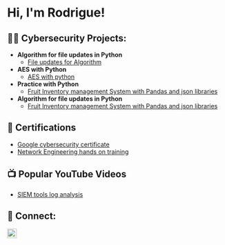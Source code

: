 <h1>Hi, I'm Rodrigue! <br/></h1>

<h2>👨‍💻 Cybersecurity Projects:</h2>

- <b> Algorithm for file updates in Python </b>
  - [File updates for Algorithm](https://github.com/RNtag12/FIMSPython/tree/main)
- <b> AES with Python</b>
  - [AES with python](https://github.com/RNtag12/AESPython)
- <b> Practice with Python </b>
  - [Fruit Inventory management System with Pandas and json libraries ](https://github.com/RNtag12/FIMSPython/tree/main)
- <b> Algorithm for file updates in Python </b>
  - [Fruit Inventory management System with Pandas and json libraries ](https://github.com/RNtag12/FIMSPython/tree/main)


<h2>📜 Certifications</h2>

- [Google cybersecurity certificate](https://www.credly.com/go/9EzwLrIi)
- [Network Engineering hands on training](https://credsverse.com/credentials/9eb23030-6e1a-4e13-adc4-37dfee8813d6)

 <h2>📺 Popular YouTube Videos</h2>

- [SIEM tools log analysis](https://www.youtube.com/watch?v=uHy3oM7NnoU)


<h2> 🤳 Connect:</h2>


[<img align="left" alt="rodrigntag | LinkedIn" width="22px" src="https://cdn.jsdelivr.net/npm/simple-icons@v3/icons/linkedin.svg" />][linkedin]



[linkedin]: www.linkedin.com/in/rodrigue-ntagashobotse-022017151
<!--
